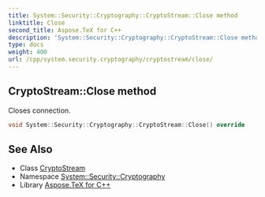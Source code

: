 ```yaml
---
title: System::Security::Cryptography::CryptoStream::Close method
linktitle: Close
second_title: Aspose.TeX for C++
description: 'System::Security::Cryptography::CryptoStream::Close method. Closes connection in C++.'
type: docs
weight: 400
url: /cpp/system.security.cryptography/cryptostream/close/
---
```

## CryptoStream::Close method


Closes connection.

```cpp
void System::Security::Cryptography::CryptoStream::Close() override
```

## See Also

* Class [CryptoStream](../)
* Namespace [System::Security::Cryptography](../../)
* Library [Aspose.TeX for C++](../../../)
